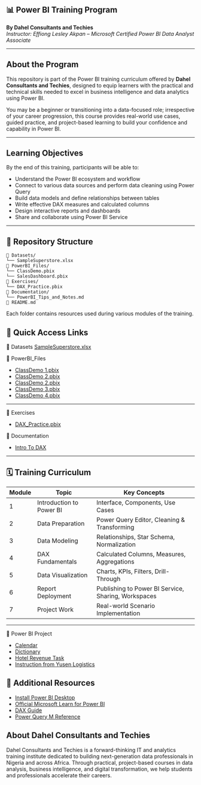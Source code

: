## 📊 Power BI Training Program  
**By Dahel Consultants and Techies**  
*Instructor: Effiong Lesley Akpan – Microsoft Certified Power BI Data Analyst Associate*

---

## About the Program

This repository is part of the Power BI training curriculum offered by **Dahel Consultants and Techies**, designed to equip learners with the practical and technical skills needed to excel in business intelligence and data analytics using Power BI.

You may be a beginner or transitioning into a data-focused role; irrespective of your career progression, this course provides real-world use cases, guided practice, and project-based learning to build your confidence and capability in Power BI.

---

## Learning Objectives

By the end of this training, participants will be able to:
- Understand the Power BI ecosystem and workflow
- Connect to various data sources and perform data cleaning using Power Query
- Build data models and define relationships between tables
- Write effective DAX measures and calculated columns
- Design interactive reports and dashboards
- Share and collaborate using Power BI Service
---

## 🧱 Repository Structure
```text
📁 Datasets/
└── SampleSuperstore.xlsx
📁 PowerBI_Files/
└── ClassDemo.pbix
└── SalesDashboard.pbix
📁 Exercises/
└── DAX_Practice.pbix
📁 Documentation/
└── PowerBI_Tips_and_Notes.md
📄 README.md
```
Each folder contains resources used during various modules of the training.


## 🔗 Quick Access Links
📁 Datasets
[SampleSuperstore.xlsx](https://github.com/Daheltechies25/Power-BI/raw/main/sample_-_superstore.xls)

📁 PowerBI_Files
- [ClassDemo 1.pbix](https://github.com/Daheltechies25/Power-BI/blob/main/Employees.csv)
- [ClassDemo 2.pbix](https://github.com/Daheltechies25/Power-BI/blob/main/GeographyAsia.xlsx)
- [ClassDemo 2.pbix](https://github.com/Daheltechies25/Power-BI/blob/main/GeographyEurope.xlsx)
- [ClassDemo 3.pbix](https://github.com/Daheltechies25/Power-BI/blob/main/GeographyNorthAmerica.xlsx)
- [ClassDemo 4.pbix](https://github.com/Daheltechies25/Power-BI/blob/main/PowerBIData.html)
  
---
📁 Exercises
- [DAX_Practice.pbix](https://www.wiseowl.co.uk/power-bi/exercises/dax/)

📁 Documentation
- [Intro To DAX](https://github.com/Daheltechies25/Power-BI/blob/main/Introduction%20to%20DAX.pdf)

---

## 🗓️ Training Curriculum

| Module | Topic                    | Key Concepts |
|--------|--------------------------|--------------|
| 1      | Introduction to Power BI | Interface, Components, Use Cases |
| 2      | Data Preparation         | Power Query Editor, Cleaning & Transforming |
| 3      | Data Modeling            | Relationships, Star Schema, Normalization |
| 4      | DAX Fundamentals         | Calculated Columns, Measures, Aggregations |
| 5      | Data Visualization       | Charts, KPIs, Filters, Drill-Through |
| 6      | Report Deployment        | Publishing to Power BI Service, Sharing, Workspaces |
| 7      | Project Work             | Real-world Scenario Implementation |

---



📁 Power BI Project
- [Calendar](https://github.com/Daheltechies25/Power-BI/blob/main/Calendar%20Table.txt)
- [Dictionary](https://github.com/Daheltechies25/Power-BI/blob/main/Data%20Dictionary%20for%20Logistics%20company.xlsx)
- [Hotel Revenue Task](https://github.com/Daheltechies25/Power-BI/blob/main/Hotel%20Revenue%20Task.xlsx)
- [Instruction from Yusen Logistics](https://github.com/Daheltechies25/Power-BI/blob/main/Instruction%20from%20Yusen%20Logistics.docx)

## 📘 Additional Resources
- [Install Power BI Desktop](https://powerbi.microsoft.com/desktop)
- [Official Microsoft Learn for Power BI](https://learn.microsoft.com/en-us/training/powerplatform/power-bi)
- [DAX Guide](https://dax.guide)
- [Power Query M Reference](https://learn.microsoft.com/en-us/powerquery-m/)


## About Dahel Consultants and Techies
Dahel Consultants and Techies is a forward-thinking IT and analytics training institute dedicated to building next-generation data professionals in Nigeria and across Africa. Through practical, project-based courses in data analysis, business intelligence, and digital transformation, we help students and professionals accelerate their careers.


